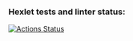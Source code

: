 ### Hexlet tests and linter status:
[![Actions Status](https://github.com/artem-tazhitdinov/frontend-project-lvl2/workflows/hexlet-check/badge.svg)](https://github.com/artem-tazhitdinov/frontend-project-lvl2/actions)